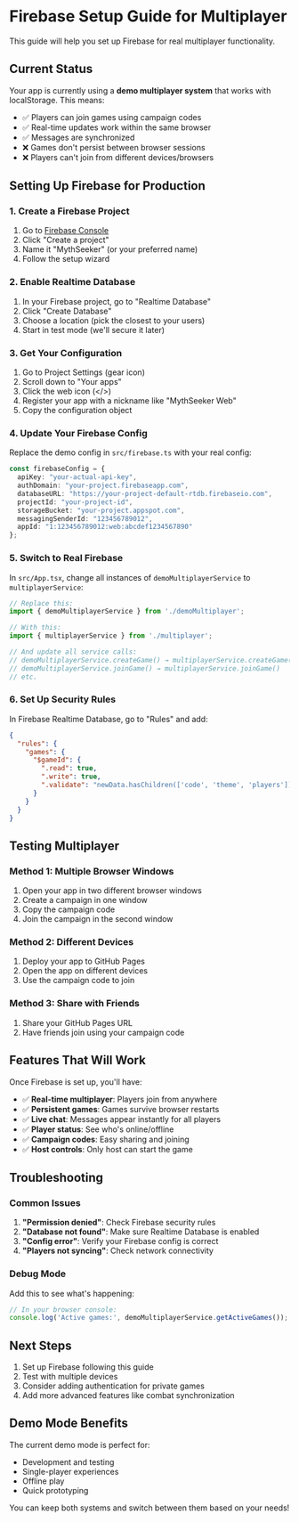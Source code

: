 # Firebase Setup Guide for Multiplayer

This guide will help you set up Firebase for real multiplayer functionality.

## Current Status

Your app is currently using a **demo multiplayer system** that works with localStorage. This means:
- ✅ Players can join games using campaign codes
- ✅ Real-time updates work within the same browser
- ✅ Messages are synchronized
- ❌ Games don't persist between browser sessions
- ❌ Players can't join from different devices/browsers

## Setting Up Firebase for Production

### 1. Create a Firebase Project

1. Go to [Firebase Console](https://console.firebase.google.com/)
2. Click "Create a project"
3. Name it "MythSeeker" (or your preferred name)
4. Follow the setup wizard

### 2. Enable Realtime Database

1. In your Firebase project, go to "Realtime Database"
2. Click "Create Database"
3. Choose a location (pick the closest to your users)
4. Start in test mode (we'll secure it later)

### 3. Get Your Configuration

1. Go to Project Settings (gear icon)
2. Scroll down to "Your apps"
3. Click the web icon (</>)
4. Register your app with a nickname like "MythSeeker Web"
5. Copy the configuration object

### 4. Update Your Firebase Config

Replace the demo config in `src/firebase.ts` with your real config:

```typescript
const firebaseConfig = {
  apiKey: "your-actual-api-key",
  authDomain: "your-project.firebaseapp.com",
  databaseURL: "https://your-project-default-rtdb.firebaseio.com",
  projectId: "your-project-id",
  storageBucket: "your-project.appspot.com",
  messagingSenderId: "123456789012",
  appId: "1:123456789012:web:abcdef1234567890"
};
```

### 5. Switch to Real Firebase

In `src/App.tsx`, change all instances of `demoMultiplayerService` to `multiplayerService`:

```typescript
// Replace this:
import { demoMultiplayerService } from './demoMultiplayer';

// With this:
import { multiplayerService } from './multiplayer';

// And update all service calls:
// demoMultiplayerService.createGame() → multiplayerService.createGame()
// demoMultiplayerService.joinGame() → multiplayerService.joinGame()
// etc.
```

### 6. Set Up Security Rules

In Firebase Realtime Database, go to "Rules" and add:

```json
{
  "rules": {
    "games": {
      "$gameId": {
        ".read": true,
        ".write": true,
        ".validate": "newData.hasChildren(['code', 'theme', 'players'])"
      }
    }
  }
}
```

## Testing Multiplayer

### Method 1: Multiple Browser Windows
1. Open your app in two different browser windows
2. Create a campaign in one window
3. Copy the campaign code
4. Join the campaign in the second window

### Method 2: Different Devices
1. Deploy your app to GitHub Pages
2. Open the app on different devices
3. Use the campaign code to join

### Method 3: Share with Friends
1. Share your GitHub Pages URL
2. Have friends join using your campaign code

## Features That Will Work

Once Firebase is set up, you'll have:

- ✅ **Real-time multiplayer**: Players join from anywhere
- ✅ **Persistent games**: Games survive browser restarts
- ✅ **Live chat**: Messages appear instantly for all players
- ✅ **Player status**: See who's online/offline
- ✅ **Campaign codes**: Easy sharing and joining
- ✅ **Host controls**: Only host can start the game

## Troubleshooting

### Common Issues

1. **"Permission denied"**: Check Firebase security rules
2. **"Database not found"**: Make sure Realtime Database is enabled
3. **"Config error"**: Verify your Firebase config is correct
4. **"Players not syncing"**: Check network connectivity

### Debug Mode

Add this to see what's happening:

```typescript
// In your browser console:
console.log('Active games:', demoMultiplayerService.getActiveGames());
```

## Next Steps

1. Set up Firebase following this guide
2. Test with multiple devices
3. Consider adding authentication for private games
4. Add more advanced features like combat synchronization

## Demo Mode Benefits

The current demo mode is perfect for:
- Development and testing
- Single-player experiences
- Offline play
- Quick prototyping

You can keep both systems and switch between them based on your needs! 